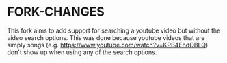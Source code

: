 # FORK-CHANGES

This fork aims to add support for searching a youtube video but without the video search options. This was done because youtube videos that are simply songs (e.g. https://www.youtube.com/watch?v=KPB4EhdOBLQ) don't show up when using any of the search options.
